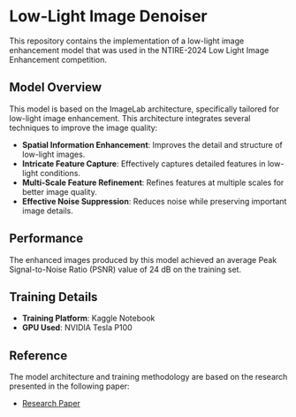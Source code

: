 # Low-Light Image Denoiser

This repository contains the implementation of a low-light image enhancement model that was used in the NTIRE-2024 Low Light Image Enhancement competition.

## Model Overview

This model is based on the ImageLab architecture, specifically tailored for low-light image enhancement. This architecture integrates several techniques to improve the image quality:

- **Spatial Information Enhancement**: Improves the detail and structure of low-light images.
- **Intricate Feature Capture**: Effectively captures detailed features in low-light conditions.
- **Multi-Scale Feature Refinement**: Refines features at multiple scales for better image quality.
- **Effective Noise Suppression**: Reduces noise while preserving important image details.

## Performance

The enhanced images produced by this model achieved an average Peak Signal-to-Noise Ratio (PSNR) value of 24 dB on the training set.

## Training Details

- **Training Platform**: Kaggle Notebook
- **GPU Used**: NVIDIA Tesla P100

## Reference

The model architecture and training methodology are based on the research presented in the following paper:
- [Research Paper](https://arxiv.org/pdf/2404.14248)
